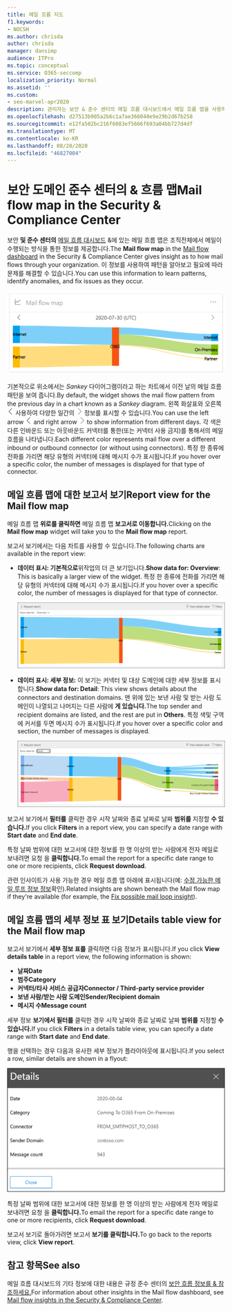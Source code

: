 ```yaml
---
title: 메일 흐름 지도
f1.keywords:
- NOCSH
ms.author: chrisda
author: chrisda
manager: dansimp
audience: ITPro
ms.topic: conceptual
ms.service: O365-seccomp
localization_priority: Normal
ms.assetid: ''
ms.custom:
- seo-marvel-apr2020
description: 관리자는 보안 & 준수 센터의 메일 흐름 대시보드에서 메일 흐름 맵을 사용하여 커넥터를 사용하고 커넥터를 사용하지 않고 조직에서 메일 흐름을 이동하는 방법을 시각화하고 추적할 수 있습니다.
ms.openlocfilehash: d27513b905a2b6c1a7ae366040e9e29b2d67b258
ms.sourcegitcommit: e12fa502bc216f6083ef5666f693a04bb727d4df
ms.translationtype: MT
ms.contentlocale: ko-KR
ms.lasthandoff: 08/20/2020
ms.locfileid: "46827004"
---
```

# <a name="mail-flow-map-in-the-security--compliance-center"></a><span data-ttu-id="4b218-103">보안 도메인 준수 센터의 & 흐름 맵</span><span class="sxs-lookup"><span data-stu-id="4b218-103">Mail flow map in the Security & Compliance Center</span></span>

<span data-ttu-id="4b218-104">보안 **및 준수 센터의** [메일 흐름 대시보드](mail-flow-insights-v2.md) &에 있는 메일 흐름 맵은 조직전체에서 메일이 수행되는 방식을 통한 정보를 제공합니다.</span><span class="sxs-lookup"><span data-stu-id="4b218-104">The **Mail flow map** in the [Mail flow dashboard](mail-flow-insights-v2.md) in the Security & Compliance Center gives insight as to how mail flows through your organization.</span></span> <span data-ttu-id="4b218-105">이 정보를 사용하여 패턴을 알아보고 필요에 따라 문제를 해결할 수 있습니다.</span><span class="sxs-lookup"><span data-stu-id="4b218-105">You can use this information to learn patterns, identify anomalies, and fix issues as they occur.</span></span>

![보안 그룹 준수 센터의 메일 흐름 대시보드에서 위단계 & 위위로 맵정](../../media/mfi-mail-flow-map-widget.png)

<span data-ttu-id="4b218-107">기본적으로 위소에서는 *Sankey* 다이어그램이라고 하는 차트에서 이전 날의 메일 흐름 패턴을 보여 줍니다.</span><span class="sxs-lookup"><span data-stu-id="4b218-107">By default, the widget shows the mail flow pattern from the previous day in a chart known as a *Sankey* diagram.</span></span> <span data-ttu-id="4b218-108">왼쪽 화살표와 오른쪽 ![ 화살표를 ](../../media/scc-left-arrow.png) 사용하여 다양한 일간의 ![ ](../../media/scc-right-arrow.png) 정보를 표시할 수 있습니다.</span><span class="sxs-lookup"><span data-stu-id="4b218-108">You can use the left arrow ![Left arrow](../../media/scc-left-arrow.png) and right arrow ![Right arrow](../../media/scc-right-arrow.png) to show information from different days.</span></span> <span data-ttu-id="4b218-109">각 색은 다른 인바운드 또는 아웃바운드 커넥터를 통한(또는 커넥터 사용 금지)를 통해서의 메일 흐름을 나타냅니다.</span><span class="sxs-lookup"><span data-stu-id="4b218-109">Each different color represents mail flow over a different inbound or outbound connector (or without using connectors).</span></span> <span data-ttu-id="4b218-110">특정 한 종류에 전화를 가리면 해당 유형의 커넥터에 대해 메시지 수가 표시됩니다.</span><span class="sxs-lookup"><span data-stu-id="4b218-110">If you hover over a specific color, the number of messages is displayed for that type of connector.</span></span>

## <a name="report-view-for-the-mail-flow-map"></a><span data-ttu-id="4b218-111">메일 흐름 맵에 대한 보고서 보기</span><span class="sxs-lookup"><span data-stu-id="4b218-111">Report view for the Mail flow map</span></span>

<span data-ttu-id="4b218-112">메일 흐름 맵 **위로를 클릭하면** 메일 흐름 맵 **보고서로 이동합니다.**</span><span class="sxs-lookup"><span data-stu-id="4b218-112">Clicking on the **Mail flow map** widget will take you to the **Mail flow map** report.</span></span>

<span data-ttu-id="4b218-113">보고서 보기에서는 다음 차트를 사용할 수 있습니다.</span><span class="sxs-lookup"><span data-stu-id="4b218-113">The following charts are available in the report view:</span></span>

- <span data-ttu-id="4b218-114">**데이터 표시: 기본적으로**위작업의 더 큰 보기입니다.</span><span class="sxs-lookup"><span data-stu-id="4b218-114">**Show data for: Overview**: This is basically a larger view of the widget.</span></span> <span data-ttu-id="4b218-115">특정 한 종류에 전화를 가리면 해당 유형의 커넥터에 대해 메시지 수가 표시됩니다.</span><span class="sxs-lookup"><span data-stu-id="4b218-115">If you hover over a specific color, the number of messages is displayed for that type of connector.</span></span>

  ![메일 흐름 맵 보고서의 개요 보기](../../media/mfi-mail-flow-map-report-overview.png)

- <span data-ttu-id="4b218-117">**데이터 표시: 세부 정보:** 이 보기는 커넥터 및 대상 도메인에 대한 세부 정보를 표시합니다.</span><span class="sxs-lookup"><span data-stu-id="4b218-117">**Show data for: Detail**: This view shows details about the connectors and destination domains.</span></span> <span data-ttu-id="4b218-118">맨 위에 있는 보낸 사람 및 받는 사람 도메인이 나열되고 나머지는 다른 사람에 **게 있습니다.**</span><span class="sxs-lookup"><span data-stu-id="4b218-118">The top sender and recipient domains are listed, and the rest are put in **Others**.</span></span> <span data-ttu-id="4b218-119">특정 색및 구역에 커서를 두면 메시지 수가 표시됩니다.</span><span class="sxs-lookup"><span data-stu-id="4b218-119">If you hover over a specific color and section, the number of messages is displayed.</span></span>

  ![메일 흐름 맵 보고서의 세부 정보 보기](../../media/mfi-mail-flow-map-report-detail.png)

<span data-ttu-id="4b218-121">보고서 보기에서 **필터를** 클릭한 경우 시작 날짜와 종료 날짜로 날짜 **범위를** 지정할 **수 있습니다.**</span><span class="sxs-lookup"><span data-stu-id="4b218-121">If you click **Filters** in a report view, you can specify a date range with **Start date** and **End date**.</span></span>

<span data-ttu-id="4b218-122">특정 날짜 범위에 대한 보고서에 대한 정보를 한 명 이상의 받는 사람에게 전자 메일로 보내려면 요청 을 **클릭합니다.**</span><span class="sxs-lookup"><span data-stu-id="4b218-122">To email the report for a specific date range to one or more recipients, click **Request download**.</span></span>

<span data-ttu-id="4b218-123">관련 인사이트가 사용 가능한 경우 메일 흐름 맵 아래에 표시됩니다(예: [수정 가능한 메일 루프 정보 정보](mfi-mail-loop-insight.md)확인).</span><span class="sxs-lookup"><span data-stu-id="4b218-123">Related insights are shown beneath the Mail flow map if they're available (for example, the [Fix possible mail loop insight](mfi-mail-loop-insight.md)).</span></span>

## <a name="details-table-view-for-the-mail-flow-map"></a><span data-ttu-id="4b218-124">메일 흐름 맵의 세부 정보 표 보기</span><span class="sxs-lookup"><span data-stu-id="4b218-124">Details table view for the Mail flow map</span></span>

<span data-ttu-id="4b218-125">보고서 보기에서 **세부 정보 표를** 클릭하면 다음 정보가 표시됩니다.</span><span class="sxs-lookup"><span data-stu-id="4b218-125">If you click **View details table** in a report view, the following information is shown:</span></span>

- <span data-ttu-id="4b218-126">**날짜**</span><span class="sxs-lookup"><span data-stu-id="4b218-126">**Date**</span></span>
- <span data-ttu-id="4b218-127">**범주**</span><span class="sxs-lookup"><span data-stu-id="4b218-127">**Category**</span></span>
- <span data-ttu-id="4b218-128">**커넥터/타사 서비스 공급자**</span><span class="sxs-lookup"><span data-stu-id="4b218-128">**Connector / Third-party service provider**</span></span>
- <span data-ttu-id="4b218-129">**보낸 사람/받는 사람 도메인**</span><span class="sxs-lookup"><span data-stu-id="4b218-129">**Sender/Recipient domain**</span></span>
- <span data-ttu-id="4b218-130">**메시지 수**</span><span class="sxs-lookup"><span data-stu-id="4b218-130">**Message count**</span></span>

<span data-ttu-id="4b218-131">세부 정보 **보기에서 필터를** 클릭한 경우 시작 날짜와 종료 날짜로 날짜 **범위를** 지정할 **수 있습니다.**</span><span class="sxs-lookup"><span data-stu-id="4b218-131">If you click **Filters** in a details table view, you can specify a date range with **Start date** and **End date**.</span></span>

<span data-ttu-id="4b218-132">행을 선택하는 경우 다음과 유사한 세부 정보가 플라이아웃에 표시됩니다.</span><span class="sxs-lookup"><span data-stu-id="4b218-132">If you select a row, similar details are shown in a flyout:</span></span>

![메일 흐름 맵의 세부 정보 표에서 세부 정보 플라이아웃](../../media/mfi-mail-flow-map-view-details-table-details.png)

<span data-ttu-id="4b218-134">특정 날짜 범위에 대한 보고서에 대한 정보를 한 명 이상의 받는 사람에게 전자 메일로 보내려면 요청 을 **클릭합니다.**</span><span class="sxs-lookup"><span data-stu-id="4b218-134">To email the report for a specific date range to one or more recipients, click **Request download**.</span></span>

<span data-ttu-id="4b218-135">보고서 보기로 돌아가려면 보고서 **보기를 클릭합니다.**</span><span class="sxs-lookup"><span data-stu-id="4b218-135">To go back to the reports view, click **View report**.</span></span>

## <a name="see-also"></a><span data-ttu-id="4b218-136">참고 항목</span><span class="sxs-lookup"><span data-stu-id="4b218-136">See also</span></span>

<span data-ttu-id="4b218-137">메일 흐름 대시보드의 기타 정보에 대한 내용은 규정 준수 센터의 [보안 흐름 정보를 & 참조하세요.](mail-flow-insights-v2.md)</span><span class="sxs-lookup"><span data-stu-id="4b218-137">For information about other insights in the Mail flow dashboard, see [Mail flow insights in the Security & Compliance Center](mail-flow-insights-v2.md).</span></span>

